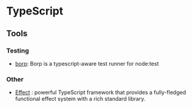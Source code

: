 # TypeScript

## Tools

### Testing

- [borp](https://github.com/mcollina/borp): Borp is a typescript-aware test
runner for node:test

### Other

- [Effect](https://github.com/Effect-TS/effect) : powerful TypeScript framework
that provides a fully-fledged functional effect system with a rich standard
library.
